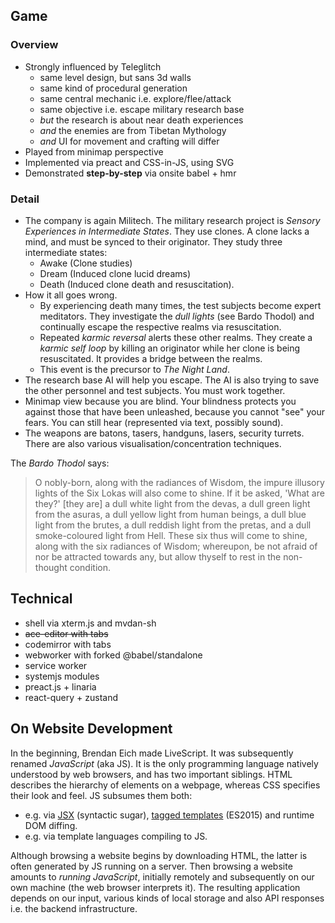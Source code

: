 ## Game

### Overview

- Strongly influenced by Teleglitch
  - same level design, but sans 3d walls
  - same kind of procedural generation
  - same central mechanic i.e. explore/flee/attack
  - same objective i.e. escape military research base
  - _but_ the research is about near death experiences
  - _and_ the enemies are from Tibetan Mythology
  - _and_ UI for movement and crafting will differ
- Played from minimap perspective
- Implemented via preact and CSS-in-JS, using SVG
- Demonstrated __step-by-step__ via onsite babel + hmr

### Detail

- The company is again Militech. The military research project is _Sensory Experiences in Intermediate States_. They use clones. A clone lacks a mind, and must be synced to their originator. They study three intermediate states:
  - Awake (Clone studies)
  - Dream (Induced clone lucid dreams)
  - Death (Induced clone death and resuscitation).
- How it all goes wrong.
  - By experiencing death many times, the test subjects become expert meditators. They investigate the _dull lights_ (see Bardo Thodol) and continually escape the respective realms via resuscitation.
  - Repeated _karmic reversal_ alerts these other realms. They create a _karmic self loop_ by killing an originator while her clone is being resuscitated. It provides a bridge between the realms.
  - This event is the precursor to _The Night Land_.
- The research base AI will help you escape. The AI is also trying to save the other personnel and test subjects. You must work together.
- Minimap view because you are blind. Your blindness protects you against those that have been unleashed, because you cannot "see" your fears. You can still hear (represented via text, possibly sound).
- The weapons are batons, tasers, handguns, lasers, security turrets. There are also various visualisation/concentration techniques.

The _Bardo Thodol_ says:
> O nobly-born, along with the radiances of Wisdom, the impure illusory lights of the Six Lokas will also come to shine. If it be asked, 'What are they?' [they are] a dull white light from the devas, a dull green light from the asuras, a dull yellow light from human beings, a dull blue light from the brutes, a dull reddish light from the pretas, and a dull smoke-coloured light from Hell. These six thus will come to shine, along with the six radiances of Wisdom; whereupon, be not afraid of nor be attracted towards any, but allow thyself to rest in the non-thought condition.

## Technical

- shell via xterm.js and mvdan-sh
- ~~ace-editor with tabs~~
- codemirror with tabs
- webworker with forked @babel/standalone
- service worker
- systemjs modules
- preact.js + linaria
- react-query + zustand

## On Website Development

In the beginning, Brendan Eich made LiveScript.
It was subsequently renamed _JavaScript_ (aka JS).
It is the only programming language natively understood by web browsers, and has two important siblings. HTML describes the hierarchy of elements on a webpage, whereas CSS specifies their look and feel. JS subsumes them both:

<!-- - e.g. via \`document.createElement\` and \`document.createElement('style')\`. -->
- e.g. via [JSX](https://en.wikipedia.org/wiki/JSX_(JavaScript)) (syntactic sugar), [tagged templates](https://developer.mozilla.org/en-US/docs/Web/JavaScript/Reference/Template_literals#tagged_templates) (ES2015) and runtime DOM diffing.
- e.g. via template languages compiling to JS.

Although browsing a website begins by downloading HTML, the latter is often generated by JS running on a server. Then browsing a website amounts to _running JavaScript_, initially remotely and subsequently on our own machine (the web browser interprets it). The resulting application depends on our input, various kinds of local storage and also API responses i.e. the backend infrastructure.

<!-- Since browsing amounts to running JavaScript, developing amounts to writing it. Developers also browse the site, built using JS autogenerated from their source code.
Additional JS is run on top, _repeatedly syncing the website with the autogenerated JS_.
The developer can then change the source code and see changes automatically, saving time and improving the development experience.
Ideally this process avoids a full page reload, and updates the changed components "in place".
We will implement such a system on this site. -->